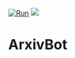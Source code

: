 [![Run](https://github.com/haruto2001/ArxivBot/actions/workflows/python_app.yaml/badge.svg)](https://github.com/haruto2001/ArxivBot/actions/workflows/python_app.yaml)
![](https://img.shields.io/github/languages/code-size/haruto2001/ArxivBot?color=success)

# ArxivBot
